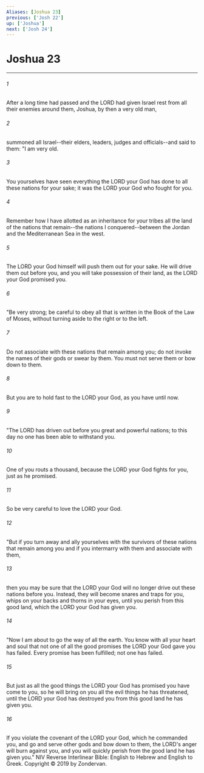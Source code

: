 ```yaml
---
Aliases: [Joshua 23]
previous: ['Josh 22']
up: ['Joshua']
next: ['Josh 24']
---
```

# Joshua 23

***


###### 1 
After a long time had passed and the LORD had given Israel rest from all their enemies around them, Joshua, by then a very old man, 

###### 2 
summoned all Israel--their elders, leaders, judges and officials--and said to them: "I am very old. 

###### 3 
You yourselves have seen everything the LORD your God has done to all these nations for your sake; it was the LORD your God who fought for you. 

###### 4 
Remember how I have allotted as an inheritance for your tribes all the land of the nations that remain--the nations I conquered--between the Jordan and the Mediterranean Sea in the west. 

###### 5 
The LORD your God himself will push them out for your sake. He will drive them out before you, and you will take possession of their land, as the LORD your God promised you. 

###### 6 
"Be very strong; be careful to obey all that is written in the Book of the Law of Moses, without turning aside to the right or to the left. 

###### 7 
Do not associate with these nations that remain among you; do not invoke the names of their gods or swear by them. You must not serve them or bow down to them. 

###### 8 
But you are to hold fast to the LORD your God, as you have until now. 

###### 9 
"The LORD has driven out before you great and powerful nations; to this day no one has been able to withstand you. 

###### 10 
One of you routs a thousand, because the LORD your God fights for you, just as he promised. 

###### 11 
So be very careful to love the LORD your God. 

###### 12 
"But if you turn away and ally yourselves with the survivors of these nations that remain among you and if you intermarry with them and associate with them, 

###### 13 
then you may be sure that the LORD your God will no longer drive out these nations before you. Instead, they will become snares and traps for you, whips on your backs and thorns in your eyes, until you perish from this good land, which the LORD your God has given you. 

###### 14 
"Now I am about to go the way of all the earth. You know with all your heart and soul that not one of all the good promises the LORD your God gave you has failed. Every promise has been fulfilled; not one has failed. 

###### 15 
But just as all the good things the LORD your God has promised you have come to you, so he will bring on you all the evil things he has threatened, until the LORD your God has destroyed you from this good land he has given you. 

###### 16 
If you violate the covenant of the LORD your God, which he commanded you, and go and serve other gods and bow down to them, the LORD's anger will burn against you, and you will quickly perish from the good land he has given you." NIV Reverse Interlinear Bible: English to Hebrew and English to Greek. Copyright © 2019 by Zondervan.
